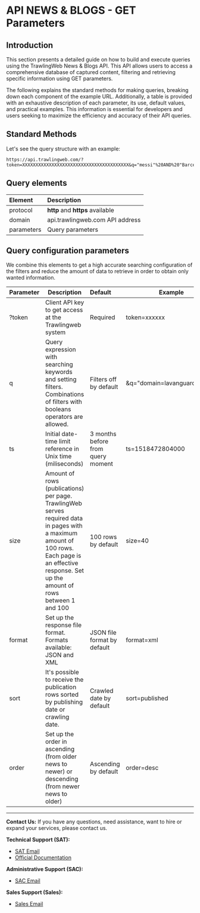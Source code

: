 # API NEWS & BLOGS - GET Parameters

## Introduction
This section presents a detailed guide on how to build and execute queries using the TrawlingWeb News & Blogs API. This API allows users to access a comprehensive database of captured content, filtering and retrieving specific information using GET parameters.

The following explains the standard methods for making queries, breaking down each component of the example URL. Additionally, a table is provided with an exhaustive description of each parameter, its use, default values, and practical examples. This information is essential for developers and users seeking to maximize the efficiency and accuracy of their API queries.

## Standard Methods
Let's see the query structure with an example:

```
https://api.trawlingweb.com/?token=XXXXXXXXXXXXXXXXXXXXXXXXXXXXXXXXXXXXXXXX&q="messi"%20AND%20"Barcelona"&ts=1518472804000&size=100
```

## Query elements

| Element    | Description                      |
| :--------- | :------------------------------- |
| protocol   | **http** and **https** available |
| domain     | api.trawlingweb.com API address  |
| parameters | Query parameters                 |

## Query configuration parameters

We combine this elements to get a high accurate searching configuration of the filters and reduce the amount of data to retrieve in order to obtain only wanted information.

| Parameter | Description                                                                                                                                                                                          | Default                           | Example                      |
| :-------- | ---------------------------------------------------------------------------------------------------------------------------------------------------------------------------------------------------- | :-------------------------------- | ---------------------------- |
| ?token    | Client API key to get access at the Trawlingweb system                                                                                                                                               | Required                          | token=xxxxxx                 |
| q         | Query expression with searching keywords and setting filters. Combinations of filters with booleans operators are allowed.                                                                           | Filters off by default            | &q="domain=lavanguardia.com" |
| ts        | Initial date-time limit reference in Unix time (miliseconds)                                                                                                                                         | 3 months before from query moment | ts=1518472804000             |
| size      | Amount of rows (publications) per page. TrawlingWeb serves required data in pages with a maximum amount of 100 rows. Each page is an effective response. Set up the amount of rows between 1 and 100 | 100 rows by default               | size=40                      |
| format    | Set up the response file format. Formats available: JSON and XML                                                                                                                                     | JSON file format by default       | format=xml                   |
| sort      | It's possible to receive the publication rows sorted by publishing date or crawling date.                                                                                                            | Crawled date by default           | sort=published               |
| order     | Set up the order in ascending (from older news to newer) or descending (from newer news to older)                                                                                                    | Ascending by default              | order=desc                   |

---
**Contact Us:**
If you have any questions, need assistance, want to hire or expand your services, please contact us.

**Technical Support (SAT):**
- [SAT Email](mailto:support@trawlingweb.com)
- [Official Documentation](https://docs.trawlingweb.com)

**Administrative Support (SAC):**
- [SAC Email](mailto:gestion@trawlingweb.com)

**Sales Support (Sales):**
- [Sales Email](mailto:sales@trawlingweb.com)